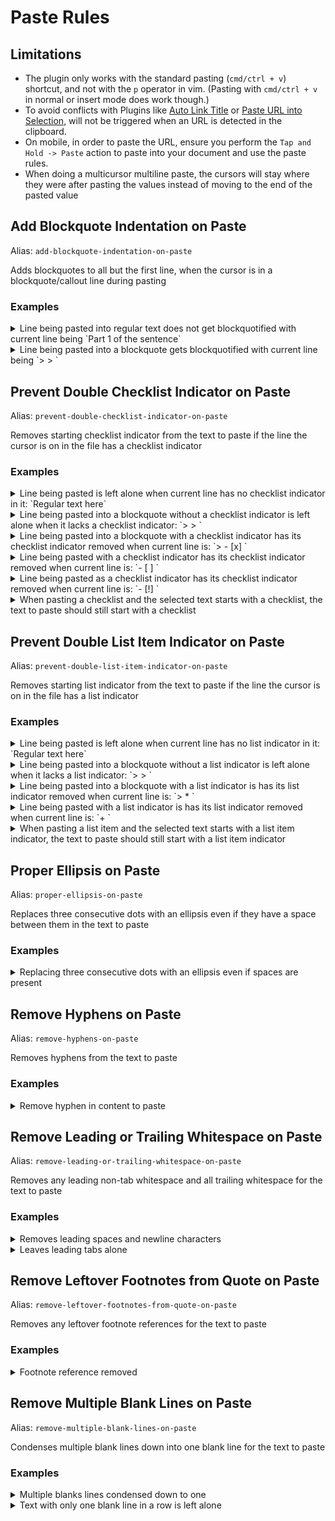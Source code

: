 <!--- This file was automatically generated. See docs.ts and *_template.md files for the source. -->


# Paste Rules

## Limitations

- The plugin only works with the standard pasting (`cmd/ctrl + v`) shortcut, and not with the `p` operator in vim. (Pasting with `cmd/ctrl + v` in normal or insert mode does work though.)
- To avoid conflicts with Plugins like [Auto Link Title](https://obsidian.md/plugins?id=obsidian-auto-link-title) or [Paste URL into Selection](https://obsidian.md/plugins?id=url-into-selection), will not be triggered when an URL is detected in the clipboard.
- On mobile, in order to paste the URL, ensure you perform the `Tap and Hold -> Paste` action to paste into your document and use the paste rules.
- When doing a multicursor multiline paste, the cursors will stay where they were after pasting the values instead of moving to the end of the pasted value


## Add Blockquote Indentation on Paste

Alias: `add-blockquote-indentation-on-paste`

Adds blockquotes to all but the first line, when the cursor is in a blockquote/callout line during pasting





### Examples

<details><summary>Line being pasted into regular text does not get blockquotified with current line being `Part 1 of the sentence`</summary>

Before:

`````` markdown
was much less likely to succeed, but they tried it anyway.
Part 2 was much more interesting.
``````

After:

`````` markdown
was much less likely to succeed, but they tried it anyway.
Part 2 was much more interesting.
``````
</details>
<details><summary>Line being pasted into a blockquote gets blockquotified with current line being `> > `</summary>

Before:

`````` markdown

This content is being added to a blockquote
Note that the second line is indented and the surrounding blank lines were trimmed

``````

After:

`````` markdown
This content is being added to a blockquote
> > Note that the second line is indented and the surrounding blank lines were trimmed
``````
</details>

## Prevent Double Checklist Indicator on Paste

Alias: `prevent-double-checklist-indicator-on-paste`

Removes starting checklist indicator from the text to paste if the line the cursor is on in the file has a checklist indicator





### Examples

<details><summary>Line being pasted is left alone when current line has no checklist indicator in it: `Regular text here`</summary>

Before:

`````` markdown
- [ ] Checklist item being pasted
``````

After:

`````` markdown
- [ ] Checklist item being pasted
``````
</details>
<details><summary>Line being pasted into a blockquote without a checklist indicator is left alone when it lacks a checklist indicator: `> > `</summary>

Before:

`````` markdown
- [ ] Checklist item contents here
More content here
``````

After:

`````` markdown
- [ ] Checklist item contents here
More content here
``````
</details>
<details><summary>Line being pasted into a blockquote with a checklist indicator has its checklist indicator removed when current line is: `> - [x] `</summary>

Before:

`````` markdown
- [ ] Checklist item contents here
More content here
``````

After:

`````` markdown
Checklist item contents here
More content here
``````
</details>
<details><summary>Line being pasted with a checklist indicator has its checklist indicator removed when current line is: `- [ ] `</summary>

Before:

`````` markdown
- [x] Checklist item 1
- [ ] Checklist item 2
``````

After:

`````` markdown
Checklist item 1
- [ ] Checklist item 2
``````
</details>
<details><summary>Line being pasted as a checklist indicator has its checklist indicator removed when current line is: `- [!] `</summary>

Before:

`````` markdown
- [x] Checklist item 1
- [ ] Checklist item 2
``````

After:

`````` markdown
Checklist item 1
- [ ] Checklist item 2
``````
</details>
<details><summary>When pasting a checklist and the selected text starts with a checklist, the text to paste should still start with a checklist</summary>

Before:

`````` markdown
- [x] Checklist item 1
- [ ] Checklist item 2
``````

After:

`````` markdown
- [x] Checklist item 1
- [ ] Checklist item 2
``````
</details>

## Prevent Double List Item Indicator on Paste

Alias: `prevent-double-list-item-indicator-on-paste`

Removes starting list indicator from the text to paste if the line the cursor is on in the file has a list indicator





### Examples

<details><summary>Line being pasted is left alone when current line has no list indicator in it: `Regular text here`</summary>

Before:

`````` markdown
- List item being pasted
``````

After:

`````` markdown
- List item being pasted
``````
</details>
<details><summary>Line being pasted into a blockquote without a list indicator is left alone when it lacks a list indicator: `> > `</summary>

Before:

`````` markdown
* List item contents here
More content here
``````

After:

`````` markdown
* List item contents here
More content here
``````
</details>
<details><summary>Line being pasted into a blockquote with a list indicator is has its list indicator removed when current line is: `> * `</summary>

Before:

`````` markdown
+ List item contents here
More content here
``````

After:

`````` markdown
List item contents here
More content here
``````
</details>
<details><summary>Line being pasted with a list indicator is has its list indicator removed when current line is: `+ `</summary>

Before:

`````` markdown
- List item 1
- List item 2
``````

After:

`````` markdown
List item 1
- List item 2
``````
</details>
<details><summary>When pasting a list item and the selected text starts with a list item indicator, the text to paste should still start with a list item indicator</summary>

Before:

`````` markdown
- List item 1
- List item 2
``````

After:

`````` markdown
- List item 1
- List item 2
``````
</details>

## Proper Ellipsis on Paste

Alias: `proper-ellipsis-on-paste`

Replaces three consecutive dots with an ellipsis even if they have a space between them in the text to paste





### Examples

<details><summary>Replacing three consecutive dots with an ellipsis even if spaces are present</summary>

Before:

`````` markdown
Lorem (...) Impsum.
Lorem (. ..) Impsum.
Lorem (. . .) Impsum.
``````

After:

`````` markdown
Lorem (…) Impsum.
Lorem (…) Impsum.
Lorem (…) Impsum.
``````
</details>

## Remove Hyphens on Paste

Alias: `remove-hyphens-on-paste`

Removes hyphens from the text to paste





### Examples

<details><summary>Remove hyphen in content to paste</summary>

Before:

`````` markdown
Text that was cool but hyper-
tension made it uncool.
``````

After:

`````` markdown
Text that was cool but hypertension made it uncool.
``````
</details>

## Remove Leading or Trailing Whitespace on Paste

Alias: `remove-leading-or-trailing-whitespace-on-paste`

Removes any leading non-tab whitespace and all trailing whitespace for the text to paste





### Examples

<details><summary>Removes leading spaces and newline characters</summary>

Before:

`````` markdown


         This text was really indented

``````

After:

`````` markdown
This text was really indented
``````
</details>
<details><summary>Leaves leading tabs alone</summary>

Before:

`````` markdown


		This text is really indented

``````

After:

`````` markdown
		This text is really indented
``````
</details>

## Remove Leftover Footnotes from Quote on Paste

Alias: `remove-leftover-footnotes-from-quote-on-paste`

Removes any leftover footnote references for the text to paste





### Examples

<details><summary>Footnote reference removed</summary>

Before:

`````` markdown
He was sure that he would get off without doing any time, but the cops had other plans.50

_Note that the format for footnote references to remove is a dot or comma followed by any number of digits_
``````

After:

`````` markdown
He was sure that he would get off without doing any time, but the cops had other plans

_Note that the format for footnote references to remove is a dot or comma followed by any number of digits_
``````
</details>

## Remove Multiple Blank Lines on Paste

Alias: `remove-multiple-blank-lines-on-paste`

Condenses multiple blank lines down into one blank line for the text to paste





### Examples

<details><summary>Multiple blanks lines condensed down to one</summary>

Before:

`````` markdown
Here is the first line.




Here is some more text.
``````

After:

`````` markdown
Here is the first line.

Here is some more text.
``````
</details>
<details><summary>Text with only one blank line in a row is left alone</summary>

Before:

`````` markdown
First line.

Last line.
``````

After:

`````` markdown
First line.

Last line.
``````
</details>
